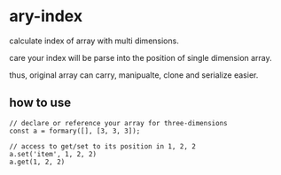 # ary-index
calculate index of array with multi dimensions.

care your index will be parse into the position of single dimension array.

thus, original array can carry, manipualte, clone and serialize easier.

## how to use

```
// declare or reference your array for three-dimensions
const a = formary([], [3, 3, 3]);

// access to get/set to its position in 1, 2, 2
a.set('item', 1, 2, 2)
a.get(1, 2, 2)

```
